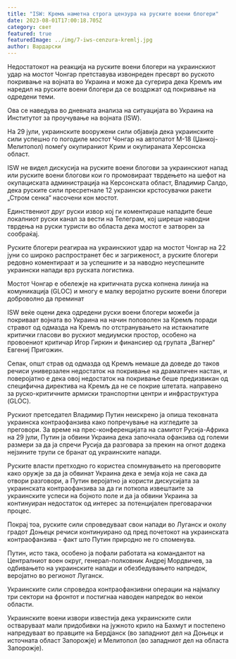 ```yaml
---
title: "ISW: Кремљ наметна строга цензура на руските воени блогери"
date: 2023-08-01T17:00:18.705Z
category: свет
featured: true
featuredImage: ../img/7-iws-cenzura-kremlj.jpg
author: Вардарски
---
```

Недостатокот на реакција на руските воени блогери на украинскиот удар на мостот Чонгар претставува извонреден пресврт во руското покривање на војната во Украина и може да сугерира дека Кремљ им наредил на руските воени блогери да се воздржат од покривање на одредени теми.

Ова се наведува во дневната анализа на ситуацијата во Украина на Институтот за проучување на војната (ISW).

На 29 јули, украинските вооружени сили објавија дека украинските сили успешно го погодиле мостот Чонгар на автопатот М-18 (Џанкој-Мелитопол) помеѓу окупираниот Крим и окупираната Херсонска област.

ISW не видел дискусија на руските воени блогови за украинскиот напад или руските воени блогови кои го промовираат тврдењето на шефот на окупациската администрација на Керсонската област, Владимир Салдо, дека руските сили пресретнале 12 украински крстосувачки ракети „Стром сенка“ насочени кон мостот.

Единствениот друг руски извор кој ги коментираше нападите беше локалниот руски канал за вести на Телеграм, кој ширеше наводни тврдења на руски туристи во областа дека мостот е затворен за сообраќај.

Руските блогери реагираа на украинскиот удар на мостот Чонгар на 22 јуни со широко распространет бес и загриженост, а руските блогери редовно коментираат и за успешните и за наводно неуспешните украински напади врз руската логистика.

Мостот Чонгар е обележје на критичната руска копнена линија на комуникација (GLOC) и многу е малку веројатно руските воени блогери доброволно да преминат

ISW веќе оцени дека одредени руски воени блогери можеби ја покриваат војната во Украина на начин поповолен за Кремљ поради стравот од одмазда на Кремљ по отстранувањето на истакнатите критички гласови во рускиот медиумски простор, особено на провоениот критичар Игор Гиркин и финансиер од групата „Вагнер“ Евгениј Пригожин.

Сепак, општ страв од одмазда од Кремљ немаше да доведе до таков речиси универзален недостаток на покривање на драматичен настан, и поверојатно е дека овој недостаток на покривање беше предизвикан од специфична директива на Кремљ да не се покрие штетата. направено за руско-критичните армиски транспортни центри и инфраструктура (GLOC).

Рускиот претседател Владимир Путин неискрено ја опиша тековната украинска контраофанзива како попречување на изгледите за преговори. За време на прес-конференцијата на самитот Русија-Африка на 29 јули, Путин ја обвини Украина дека започнала офанзива од големи размери за да ја спречи Русија да разговара за прекин на огнот додека нејзините трупи се бранат од украинските напади.

Руските власти претходно го користеа спомнувањето на преговорите како оружје за да ја обвинат Украина дека е земја која не сака да отвори разговори, а Путин веројатно ја користи дискусијата за украинската контраофанзива за да ги поткопа извештаите за украинските успеси на бојното поле и да ја обвини Украина за континуиран недостаток од интерес за потенцијален преговарачки процес.

Покрај тоа, руските сили спроведуваат свои напади во Луганск и околу градот Доњецк речиси континуирано од пред почетокот на украинската контраофанзива - факт што Путин природно не го споменува.

Путин, исто така, особено ја пофали работата на командантот на Централниот воен округ, генерал-полковник Андреј Мордвичев, за одбивањето на украинските напади и обезбедувањето напредок, веројатно во регионот Луганск.

Украинските сили спроведоа контраофанзивни операции на најмалку три сектори на фронтот и постигнаа наводен напредок во некои области.

Украинските воени извори известија дека украинските сили остваруваат мали придобивки на јужното крило на Бахмут и постепено напредуваат во правците на Бердјанск (во западниот дел на Доњецк и источната област Запорожје) и Мелитопол (во западниот дел на областа Запорожје).